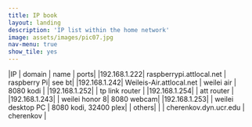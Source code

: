 ```yaml
---
title: IP book
layout: landing
description: 'IP list within the home network'
image: assets/images/pic07.jpg
nav-menu: true
show_tile: yes
---
```


|IP | domain | name | ports|
|192.168.1.222| raspberrypi.attlocal.net | raspberry Pi| see bt|
|192.168.1.242| Weileis-Air.attlocal.net | weilei air | 8080 kodi |
|192.168.1.252| | tp link router |
|192.168.1.254| | att router |
|192.168.1.243| | weilei honor 8| 8080 webcam|
|192.168.1.253| | weilei desktop PC | 8080 kodi, 32400 plex|
| others|
| | cherenkov.dyn.ucr.edu | cherenkov |

